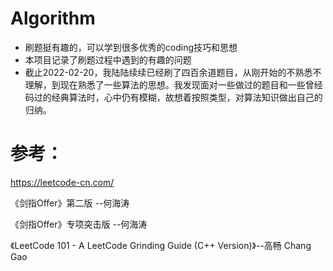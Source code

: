 # Algorithm

* 刷题挺有趣的，可以学到很多优秀的coding技巧和思想
* 本项目记录了刷题过程中遇到的有趣的问题
* 截止2022-02-20，我陆陆续续已经刷了四百余道题目，从刚开始的不熟悉不理解，到现在熟悉了一些算法的思想。我发现面对一些做过的题目和一些曾经码过的经典算法时，心中仍有模糊，故想着按照类型，对算法知识做出自己的归纳。



# 参考：

https://leetcode-cn.com/

《剑指Offer》第二版 --何海涛

《剑指Offer》专项突击版 --何海涛

《LeetCode 101 - A LeetCode Grinding Guide (C++ Version)》--高畅 Chang Gao

